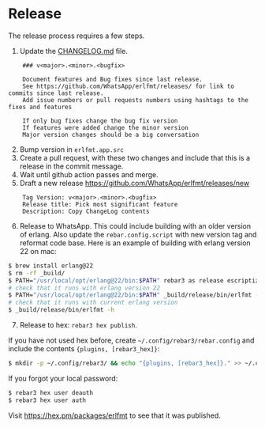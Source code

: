 # Release

The release process requires a few steps.

1. Update the [CHANGELOG.md](https://github.com/WhatsApp/erlfmt/blob/main/CHANGELOG.md) file.
```
    ### v<major>.<minor>.<bugfix>

    Document features and Bug fixes since last release.
    See https://github.com/WhatsApp/erlfmt/releases/ for link to commits since last release.
    Add issue numbers or pull requests numbers using hashtags to the fixes and features

    If only bug fixes change the bug fix version
    If features were added change the minor version
    Major version changes should be a big conversation
```
2. Bump version in `erlfmt.app.src`
3. Create a pull request, with these two changes and include that this is a release in the commit message.
4. Wait until github action passes and merge.
5. Draft a new release https://github.com/WhatsApp/erlfmt/releases/new
```
    Tag Version: v<major>.<minor>.<bugfix>
    Release title: Pick most significant feature
    Description: Copy ChangeLog contents
```
6. Release to WhatsApp.
   This could include building with an older version of erlang.
   Also update the `rebar.config.script` with new version tag and reformat code base.
   Here is an example of building with erlang version 22 on mac:
```bash
$ brew install erlang@22
$ rm -rf _build/
$ PATH="/usr/local/opt/erlang@22/bin:$PATH" rebar3 as release escriptize
# check that it runs with erlang version 22
$ PATH="/usr/local/opt/erlang@22/bin:$PATH" _build/release/bin/erlfmt -h
# check that it runs with current erlang version
$ _build/release/bin/erlfmt -h
```
7. Release to hex: `rebar3 hex publish`.

If you have not used hex before, create `~/.config/rebar3/rebar.config` and include the contents `{plugins, [rebar3_hex]}`:
```bash
$ mkdir -p ~/.config/rebar3/ && echo "{plugins, [rebar3_hex]}." >> ~/.config/rebar3/rebar.config
```

If you forgot your local password:
```bash
$ rebar3 hex user deauth
$ rebar3 hex user auth
```

Visit https://hex.pm/packages/erlfmt to see that it was published.
